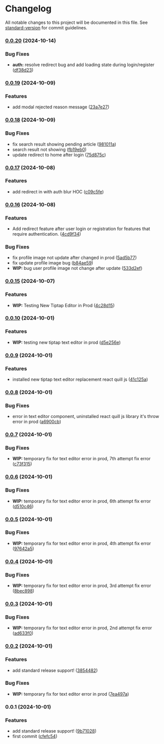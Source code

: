 # Changelog

All notable changes to this project will be documented in this file. See [standard-version](https://github.com/conventional-changelog/standard-version) for commit guidelines.

### [0.0.20](https://github.com/dillahCodes/firebase-react-redux-blog-app/compare/v0.0.19...v0.0.20) (2024-10-14)


### Bug Fixes

* **auth:** resolve redirect bug and add loading state during login/register ([df38d23](https://github.com/dillahCodes/firebase-react-redux-blog-app/commit/df38d23ef150199772d7d18ce54b853163921aa3))

### [0.0.19](https://github.com/dillahCodes/firebase-react-redux-blog-app/compare/v0.0.18...v0.0.19) (2024-10-09)


### Features

* add modal rejected reason message ([23a7e27](https://github.com/dillahCodes/firebase-react-redux-blog-app/commit/23a7e27a9b0f6e9806039271292f7b4f2aca1f4e))

### [0.0.18](https://github.com/dillahCodes/firebase-react-redux-blog-app/compare/v0.0.17...v0.0.18) (2024-10-09)


### Bug Fixes

* fix search result showing pending article ([981011a](https://github.com/dillahCodes/firebase-react-redux-blog-app/commit/981011a3b7e44dd937f3d1566213e1ec74f2d81a))
* search result not showing ([fb19eb0](https://github.com/dillahCodes/firebase-react-redux-blog-app/commit/fb19eb02bd6e649f3630bb1b8275a97079251a54))
* update redirect to home after login ([75d875c](https://github.com/dillahCodes/firebase-react-redux-blog-app/commit/75d875c09030a8fdbcfc09fc6cba224b11fe9cc0))

### [0.0.17](https://github.com/dillahCodes/firebase-react-redux-blog-app/compare/v0.0.16...v0.0.17) (2024-10-08)


### Features

* add redirect in with auth blur HOC ([c09c5fe](https://github.com/dillahCodes/firebase-react-redux-blog-app/commit/c09c5fe7c23f17de18ea02338224d813aeb3869b))

### [0.0.16](https://github.com/dillahCodes/firebase-react-redux-blog-app/compare/v0.0.15...v0.0.16) (2024-10-08)


### Features

* Add redirect feature after user login or registration for features that require authentication. ([4cd9f34](https://github.com/dillahCodes/firebase-react-redux-blog-app/commit/4cd9f349d13d461f52f076c591209036d4bf6308))


### Bug Fixes

* fix profile image not update after changed in prod ([5ad5b77](https://github.com/dillahCodes/firebase-react-redux-blog-app/commit/5ad5b77de1325ca499ab4c9b84f0cbf9082a1802))
* fix update profile image bug ([b84ae59](https://github.com/dillahCodes/firebase-react-redux-blog-app/commit/b84ae59d816e8ce35d40ab72dc3f56710374fca5))
* **WIP:** bug user profile image not change after update ([533d2ef](https://github.com/dillahCodes/firebase-react-redux-blog-app/commit/533d2efb44fd17e486894e6c07d38a48402f2a57))

### [0.0.15](https://github.com/dillahCodes/firebase-react-redux-blog-app/compare/v0.0.14...v0.0.15) (2024-10-07)


### Features

* **WIP:** Testing New Tiptap Editor in Prod ([4c28d15](https://github.com/dillahCodes/firebase-react-redux-blog-app/commit/4c28d1514995cb6a0269aaab823f2f27da48316d))

### [0.0.10](https://github.com/dillahCodes/firebase-react-redux-blog-app/compare/v0.0.9...v0.0.10) (2024-10-01)

### Features

- **WIP:** testing new tiptap text editor in prod ([d5e256e](https://github.com/dillahCodes/firebase-react-redux-blog-app/commit/d5e256eabdfac7067bff89cbc9545fa1d60bc659))

### [0.0.9](https://github.com/dillahCodes/firebase-react-redux-blog-app/compare/v0.0.8...v0.0.9) (2024-10-01)

### Features

- installed new tiptap text editor replacement react quill js ([41c125a](https://github.com/dillahCodes/firebase-react-redux-blog-app/commit/41c125acdcea489f7ad40a1bf33c513e15a2fb11))

### [0.0.8](https://github.com/dillahCodes/firebase-react-redux-blog-app/compare/v0.0.7...v0.0.8) (2024-10-01)

### Bug Fixes

- error in text editor component, uninstalled react quill js library it's throw error in prod ([a6900cb](https://github.com/dillahCodes/firebase-react-redux-blog-app/commit/a6900cba759663b82464ffea3b1093df878f42a5))

### [0.0.7](https://github.com/dillahCodes/firebase-react-redux-blog-app/compare/v0.0.6...v0.0.7) (2024-10-01)

### Bug Fixes

- **WIP:** temporary fix for text editor error in prod, 7th attempt fix error ([c73f315](https://github.com/dillahCodes/firebase-react-redux-blog-app/commit/c73f315e094494781c5a58ea26bc602498cc6d1d))

### [0.0.6](https://github.com/dillahCodes/firebase-react-redux-blog-app/compare/v0.0.5...v0.0.6) (2024-10-01)

### Bug Fixes

- **WIP:** temporary fix for text editor error in prod, 6th attempt fix error ([d510c46](https://github.com/dillahCodes/firebase-react-redux-blog-app/commit/d510c46d5dd282a713ab69099f698850ad44df3e))

### [0.0.5](https://github.com/dillahCodes/firebase-react-redux-blog-app/compare/v0.0.4...v0.0.5) (2024-10-01)

### Bug Fixes

- **WIP:** temporary fix for text editor error in prod, 4th attempt fix error ([97642a5](https://github.com/dillahCodes/firebase-react-redux-blog-app/commit/97642a544b8b6fc5c17ee923d5891df46b8ee522))

### [0.0.4](https://github.com/dillahCodes/firebase-react-redux-blog-app/compare/v0.0.3...v0.0.4) (2024-10-01)

### Bug Fixes

- **WIP:** temporary fix for text editor error in prod, 3rd attempt fix error ([8bec898](https://github.com/dillahCodes/firebase-react-redux-blog-app/commit/8bec8986c573dd631a77a97f9531bee0df122e0d))

### [0.0.3](https://github.com/dillahCodes/firebase-react-redux-blog-app/compare/v0.0.2...v0.0.3) (2024-10-01)

### Bug Fixes

- **WIP:** temporary fix for text editor error in prod, 2nd attempt fix error ([ad633f0](https://github.com/dillahCodes/firebase-react-redux-blog-app/commit/ad633f0b53aa9ef0aef5d903286e269d337e0039))

### [0.0.2](https://github.com/dillahCodes/firebase-react-redux-blog-app/compare/v0.0.1...v0.0.2) (2024-10-01)

### Features

- add standard release support! ([3854482](https://github.com/dillahCodes/firebase-react-redux-blog-app/commit/385448268c6491338d9d83bd1a1034a1e3bc637d))

### Bug Fixes

- **WIP:** temporary fix for text editor error in prod ([7ea497a](https://github.com/dillahCodes/firebase-react-redux-blog-app/commit/7ea497a06db9acfe1c51d15ad16cf43bd13c2a71))

### 0.0.1 (2024-10-01)

### Features

- add standard release support! ([9b71028](https://github.com/dillahCodes/firebase-react-redux-blog-app/commit/9b710281aa750f9bde68b4b55c64240c01fe01b7))
- first commit ([cfefc54](https://github.com/dillahCodes/firebase-react-redux-blog-app/commit/cfefc546e85b83c76e286adc990e76820041652c))
